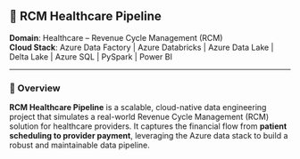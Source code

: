 ## 💼 RCM Healthcare Pipeline

**Domain**: Healthcare – Revenue Cycle Management (RCM)  
**Cloud Stack**: Azure Data Factory | Azure Databricks | Azure Data Lake | Delta Lake | Azure SQL | PySpark | Power BI  

---

### 🧠 Overview

**RCM Healthcare Pipeline** is a scalable, cloud-native data engineering project that simulates a real-world Revenue Cycle Management (RCM) solution for healthcare providers. It captures the financial flow from **patient scheduling to provider payment**, leveraging the Azure data stack to build a robust and maintainable data pipeline.
